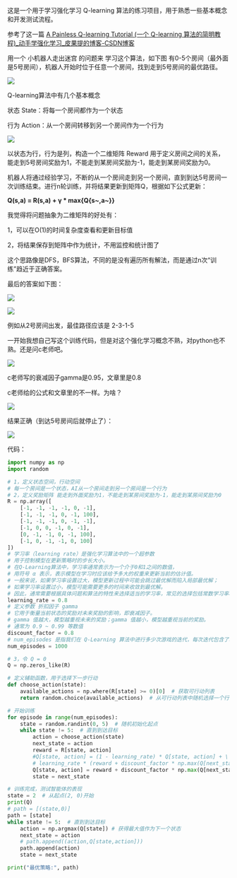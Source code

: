 这是一个用于学习强化学习 Q-learning 算法的练习项目，用于熟悉一些基本概念和开发测试流程。

参考了这一篇 [A Painless Q-learning Tutorial (一个 Q-learning 算法的简明教程)_动手学强化学习_皮果提的博客-CSDN博客](https://blog.csdn.net/itplus/article/details/9361915)

用一个 小机器人走出迷宫 的问题来 学习这个算法，如下图 有0-5个房间（最外面是5号房间），机器人开始时位于任意一个房间，找到走到5号房间的最优路径。

![](E:\chartGPT_app\Q_learning-maze\images\1.png)

Q-learning算法中有几个基本概念

状态 State：将每一个房间都作为一个状态

行为 Action：从一个房间转移到另一个房间作为一个行为

![](E:\chartGPT_app\Q_learning-maze\images\2.png)

以状态为行，行为是列，构造一个二维矩阵 Reward 用于定义房间之间的关系，能走到5号房间奖励为1，不能走到某房间奖励为-1，能走到某房间奖励为0。

机器人将通过经验学习，不断的从一个房间走到另一个房间，直到到达5号房间一次训练结束。进行n轮训练，并将结果更新到矩阵Q，根据如下公式更新：

**Q(s,a) = R(s,a) + γ * max{Q{s~,a~}}**

我觉得将问题抽象为二维矩阵的好处有：

1，可以在O(1)的时间复杂度查看和更新目标值

2，将结果保存到矩阵中作为统计，不用监控和统计图了

这个思路像是DFS，BFS算法，不同的是没有遍历所有解法，而是通过n次“训练”趋近于正确答案。

最后的答案如下图：

![](E:\chartGPT_app\Q_learning-maze\images\3.png)

 ![](E:\chartGPT_app\Q_learning-maze\images\4.png)

例如从2号房间出发，最佳路径应该是 2-3-1-5

一开始我想自己写这个训练代码，但是对这个强化学习概念不熟，对python也不熟。还是问c老师吧。

![](E:\chartGPT_app\Q_learning-maze\images\5.png)

c老师写的衰减因子gamma是0.95，文章里是0.8

c老师给的公式和文章里的不一样。为啥？

![](E:\chartGPT_app\Q_learning-maze\images\6.png)

结果正确（到达5号房间后就停止了）：

![](E:\chartGPT_app\Q_learning-maze\images\7.png)

代码：

```python
import numpy as np
import random

# 1，定义状态空间，行动空间
# 每一个房间是一个状态，AI从一个房间走到另一个房间是一个行为
# 2，定义奖励矩阵 能走到外面奖励为1，不能走到某房间奖励为-1，能走到某房间奖励为0
R = np.array([
    [-1, -1, -1, -1, 0, -1],
    [-1, -1, -1, 0, -1, 100],
    [-1, -1, -1, 0, -1, -1],
    [-1, 0, 0, -1, 0, -1],
    [0, -1, -1, 0, -1, 100],
    [-1, 0, -1, -1, 0, 100]
])
# 学习率（learning rate）是强化学习算法中的一个超参数
# 用于控制模型在更新策略时的步长大小。
# 在Q-Learning算法中，学习率通常表示为一个介于0和1之间的数值，
# 用符号 α 表示，表示模型在学习时应该给予多大的权重来更新当前的估计值。
# 一般来说，如果学习率设置过大，模型更新过程中可能会跳过最优解而陷入局部最优解；
# 如果学习率设置过小，模型可能需要更多的时间来收敛到最优解。
# 因此，通常需要根据具体问题和算法的特性来选择适当的学习率，常见的选择包括常数学习率、衰减学习率和自适应学习率等。
learning_rate = 0.8
# 定义参数 折扣因子 gamma
# 它用于衡量当前状态的奖励对未来奖励的影响，即衰减因子。
# gamma 值越大，模型越重视未来的奖励；gamma 值越小，模型越重视当前的奖励。
# 通常为 0.9 ~ 0.99 等数值
discount_factor = 0.8
# num_episodes 是指我们在 Q-Learning 算法中进行多少次游戏的迭代，每次迭代包含了若干轮决策，直到达到终止状态
num_episodes = 1000

# 3，令 Q = 0
Q = np.zeros_like(R) 

# 定义辅助函数，用于选择下一步行动
def choose_action(state):
    available_actions = np.where(R[state] >= 0)[0]  # 获取可行动列表 
    return random.choice(available_actions)  # 从可行动列表中随机选择一个行动

# 开始训练
for episode in range(num_episodes):
    state = random.randint(0, 5)  # 随机初始化起点
    while state != 5:  # 直到到达目标
        action = choose_action(state)
        next_state = action
        reward = R[state, action] 
        #Q[state, action] = (1 - learning_rate) * Q[state, action] + \
        # learning_rate * (reward + discount_factor * np.max(Q[next_state]))
        Q[state, action] = reward + discount_factor * np.max(Q[next_state])
        state = next_state

# 训练完成，测试智能体的表现
state = 2  # 从起点(2, 0)开始
print(Q)
# path = [(state,0)]
path = [state]
while state != 5:  # 直到到达目标
    action = np.argmax(Q[state]) # 获得最大值作为下一个状态
    next_state = action
    # path.append((action,Q[state,action]))
    path.append(action)
    state = next_state

print("最优策略:", path)
```
